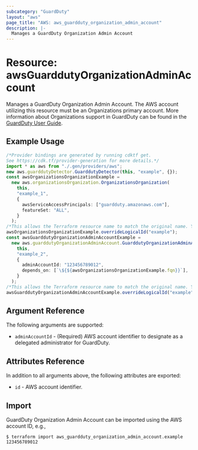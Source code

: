 ```yaml
---
subcategory: "GuardDuty"
layout: "aws"
page_title: "AWS: aws_guardduty_organization_admin_account"
description: |-
  Manages a GuardDuty Organization Admin Account
---
```


# Resource: awsGuarddutyOrganizationAdminAccount

Manages a GuardDuty Organization Admin Account. The AWS account utilizing this resource must be an Organizations primary account. More information about Organizations support in GuardDuty can be found in the [GuardDuty User Guide](https://docs.aws.amazon.com/guardduty/latest/ug/guardduty_organizations.html).

## Example Usage

```typescript
/*Provider bindings are generated by running cdktf get.
See https://cdk.tf/provider-generation for more details.*/
import * as aws from "./.gen/providers/aws";
new aws.guarddutyDetector.GuarddutyDetector(this, "example", {});
const awsOrganizationsOrganizationExample =
  new aws.organizationsOrganization.OrganizationsOrganization(
    this,
    "example_1",
    {
      awsServiceAccessPrincipals: ["guardduty.amazonaws.com"],
      featureSet: "ALL",
    }
  );
/*This allows the Terraform resource name to match the original name. You can remove the call if you don't need them to match.*/
awsOrganizationsOrganizationExample.overrideLogicalId("example");
const awsGuarddutyOrganizationAdminAccountExample =
  new aws.guarddutyOrganizationAdminAccount.GuarddutyOrganizationAdminAccount(
    this,
    "example_2",
    {
      adminAccountId: "123456789012",
      depends_on: [`\${${awsOrganizationsOrganizationExample.fqn}}`],
    }
  );
/*This allows the Terraform resource name to match the original name. You can remove the call if you don't need them to match.*/
awsGuarddutyOrganizationAdminAccountExample.overrideLogicalId("example");

```

## Argument Reference

The following arguments are supported:

* `adminAccountId` - (Required) AWS account identifier to designate as a delegated administrator for GuardDuty.

## Attributes Reference

In addition to all arguments above, the following attributes are exported:

* `id` - AWS account identifier.

## Import

GuardDuty Organization Admin Account can be imported using the AWS account ID, e.g.,

```console
$ terraform import aws_guardduty_organization_admin_account.example 123456789012
```
